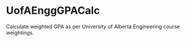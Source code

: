 # UofAEnggGPACalc
Calculate weighted GPA as per University of Alberta Engineering course weightings.

